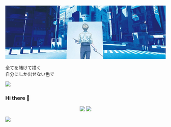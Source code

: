<p align="center"><img src="https://github.com/swingywc/swingywc/blob/master/banner.jpg?raw=true" /></p>

全てを賭けて描く  
自分にしか出せない色で

<img src="https://komarev.com/ghpvc/?username=swingywc&color=brightgreen" />


### Hi there 👋

<!--
**swingywc/swingywc** is a ✨ _special_ ✨ repository because its `README.md` (this file) appears on your GitHub profile.

Here are some ideas to get you started:

- 🔭 I’m currently working on ...
- 🌱 I’m currently learning ...
- 👯 I’m looking to collaborate on ...
- 🤔 I’m looking for help with ...
- 💬 Ask me about ...
- 📫 How to reach me: ...
- 😄 Pronouns: ...
- ⚡ Fun fact: ...
-->
<p align="center">
  <img src="https://github-readme-stats.vercel.app/api?username=swingywc&include_all_commits=true&count_private=true&show_icons=true&line_height=20&title_color=2B5BBD&icon_color=1124BB&text_color=A1A1A1&bg_color=0,000000,130F40" />
  <img src="https://github-readme-streak-stats.herokuapp.com/?user=swingywc&theme=tokyonight" />
</p>

<img src="https://github-readme-stats.vercel.app/api/top-langs?username=swingywc&show_icons=true&locale=en&layout=compact&theme=chartreuse-dark" />
